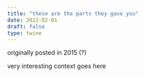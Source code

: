 ```yaml
---
title: "these are the parts they gave you"
date: 2022-02-01
draft: false
type: twine
---
```


originally posted in 2015 (?)

very interesting context goes here

